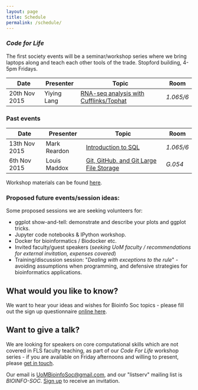 ```yaml
---
layout: page
title: Schedule
permalink: /schedule/
---
```


### _Code for Life_

The first society events will be a seminar/workshop series where we bring laptops along and teach each other tools of the trade. Stopford building, 4-5pm Fridays.

|Date | Presenter | Topic | Room |
|----- | -------|--------|------|
|20th Nov 2015 | Yiying Lang | [RNA-seq analysis with Cufflinks/Tophat](https://www.facebook.com/events/1520097534976884) |_1.065/6_|

### Past events


|Date | Presenter | Topic | Room |
|----- | -------|--------|------|
|13th Nov 2015 | Mark Reardon | [Introduction to SQL](https://www.facebook.com/events/158390151182869/)|_1.065/6_|
|6th Nov 2015 | Louis Maddox | [Git, GitHub, and Git Large File Storage](https://www.facebook.com/events/857217957729738/)|_G.054_|

Workshop materials can be found [here](../docs).

### Proposed future events/session ideas:

Some proposed sessions we are seeking volunteers for:

* ggplot show-and-tell: demonstrate and describe your plots and ggplot tricks.
* Jupyter code notebooks & IPython workshop.
* Docker for bioinformatics / Biodocker etc.
* Invited faculty/guest speakers (_seeking UoM faculty / recommendations for external invitation, expenses covered_)
* Training/discussion session: "_Dealing with exceptions to the rule_" - avoiding assumptions when programming, and defensive strategies for bioinformatics applications.


## What would you like to know?

We want to hear your ideas and wishes for Bioinfo Soc topics - please fill out the sign up questionnaire [online here](http://uombio.info/join/).

## Want to give a talk?

We are looking for speakers on core computational skills which are not covered in
FLS faculty teaching, as part of our _Code For Life_ workshop series - if you are
available on Friday afternoons and willing to present, please [get in touch](mailto:UoMBioinfoSoc@gmail.com).

Our email is [UoMBioinfoSoc@gmail.com](mailto:UoMBioinfoSoc@gmail.com), and our "listserv" mailing list is _BIOINFO-SOC_. [Sign up](http://uombio.info/join/) to receive an invitation.
